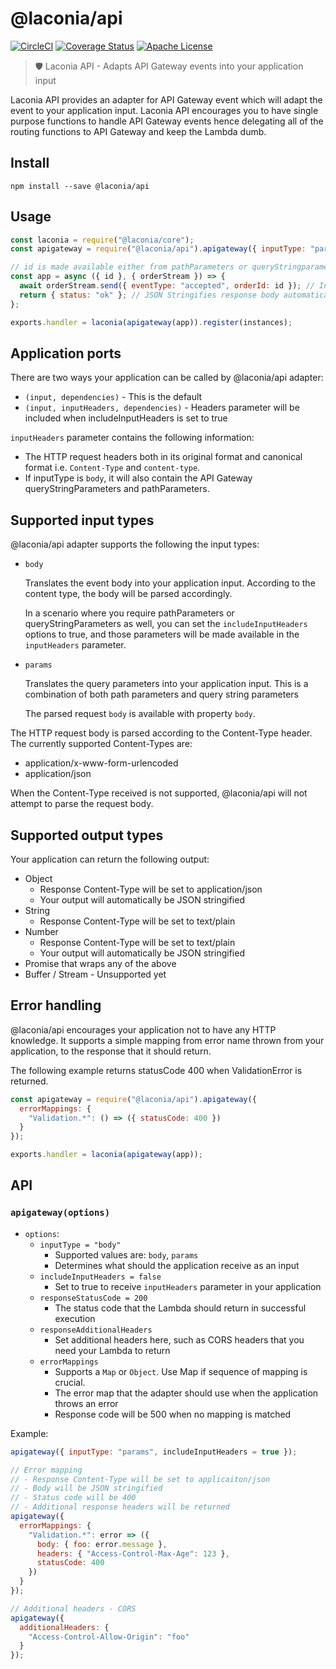 # @laconia/api

[![CircleCI](https://circleci.com/gh/ceilfors/laconia/tree/master.svg?style=shield)](https://circleci.com/gh/ceilfors/laconia/tree/master)
[![Coverage Status](https://coveralls.io/repos/github/ceilfors/laconia/badge.svg?branch=master)](https://coveralls.io/github/ceilfors/laconia?branch=master)
[![Apache License](https://img.shields.io/badge/license-Apache-blue.svg)](LICENSE)

> 🛡️ Laconia API - Adapts API Gateway events into your application input

Laconia API provides an adapter for API Gateway event which will adapt the event to your application
input. Laconia API encourages you to have single purpose functions
to handle API Gateway events hence delegating all of the routing functions to API Gateway and
keep the Lambda dumb.

## Install

```
npm install --save @laconia/api
```

## Usage

```js
const laconia = require("@laconia/core");
const apigateway = require("@laconia/api").apigateway({ inputType: "params" });

// id is made available either from pathParameters or queryStringparameters
const app = async ({ id }, { orderStream }) => {
  await orderStream.send({ eventType: "accepted", orderId: id }); // Interacts with registered dependency
  return { status: "ok" }; // JSON Stringifies response body automatically
};

exports.handler = laconia(apigateway(app)).register(instances);
```

## Application ports

There are two ways your application can be called by @laconia/api adapter:

* `(input, dependencies)` - This is the default
* `(input, inputHeaders, dependencies)` - Headers parameter will be included when includeInputHeaders is set to true

`inputHeaders` parameter contains the following information:

* The HTTP request headers both in its original format and canonical format i.e. `Content-Type` and `content-type`.
* If inputType is `body`, it will also contain the API Gateway queryStringParameters and pathParameters.

## Supported input types

@laconia/api adapter supports the following the input types:

* `body`

  Translates the event body into your application input. According to the content type, the body will be parsed accordingly.

  In a scenario where you require pathParameters or queryStringParameters as well, you can set the `includeInputHeaders` options to true, and those parameters will be made available in the `inputHeaders` parameter.

* `params`

  Translates the query parameters into your application input. This is a combination of both path parameters and query string parameters

  The parsed request `body` is available with property `body`.

The HTTP request body is parsed according to the Content-Type header. The currently supported Content-Types are:

* application/x-www-form-urlencoded
* application/json

When the Content-Type received is not supported, @laconia/api will not attempt to parse the request body.

## Supported output types

Your application can return the following output:

* Object
  * Response Content-Type will be set to application/json
  * Your output will automatically be JSON stringified
* String
  * Response Content-Type will be set to text/plain
* Number
  * Response Content-Type will be set to text/plain
  * Your output will automatically be JSON stringified
* Promise that wraps any of the above
* Buffer / Stream - Unsupported yet

## Error handling

@laconia/api encourages your application not to have any HTTP knowledge. It supports a simple mapping from error name thrown from your application, to the response that it should return.

The following example returns statusCode 400 when ValidationError is returned.

```js
const apigateway = require("@laconia/api").apigateway({
  errorMappings: {
    "Validation.*": () => ({ statusCode: 400 })
  }
});

exports.handler = laconia(apigateway(app));
```

## API

### `apigateway(options)`

* `options`:
  * `inputType = "body"`
    * Supported values are: `body`, `params`
    * Determines what should the application receive as an input
  * `includeInputHeaders = false`
    * Set to true to receive `inputHeaders` parameter in your application
  * `responseStatusCode = 200`
    * The status code that the Lambda should return in successful execution
  * `responseAdditionalHeaders`
    * Set additional headers here, such as CORS headers that you need your Lambda to return
  * `errorMappings`
    * Supports a `Map` or `Object`. Use Map if sequence of mapping is crucial.
    * The error map that the adapter should use when the application throws an error
    * Response code will be 500 when no mapping is matched

Example:

```js
apigateway({ inputType: "params", includeInputHeaders = true });

// Error mapping
// - Response Content-Type will be set to applicaiton/json
// - Body will be JSON stringified
// - Status code will be 400
// - Additional response headers will be returned
apigateway({
  errorMappings: {
    "Validation.*": error => ({
      body: { foo: error.message },
      headers: { "Access-Control-Max-Age": 123 },
      statusCode: 400
    })
  }
});

// Additional headers - CORS
apigateway({
  additionalHeaders: {
    "Access-Control-Allow-Origin": "foo"
  }
});
```
